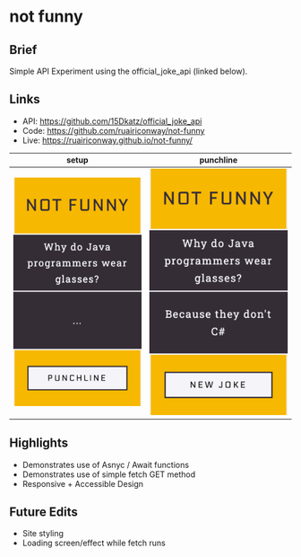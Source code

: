 # not funny

## Brief
Simple API Experiment using the official_joke_api (linked below).

## Links
- API: https://github.com/15Dkatz/official_joke_api
- Code: https://github.com/ruairiconway/not-funny
- Live: https://ruairiconway.github.io/not-funny/

| setup | punchline |
| ---- | ---- |
| ![Image](./assets/setup.png) | ![Image](./assets/punchline.png) |

## Highlights
- Demonstrates use of Asnyc / Await functions
- Demonstrates use of simple fetch GET method
- Responsive + Accessible Design

## Future Edits
- Site styling
- Loading screen/effect while fetch runs